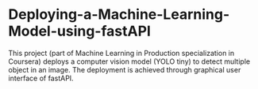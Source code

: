 # Deploying-a-Machine-Learning-Model-using-fastAPI
This project (part of Machine Learning in Production specialization in Coursera) deploys a computer vision model (YOLO tiny) to detect multiple object in an image. The deployment is achieved through graphical user interface of fastAPI. 

